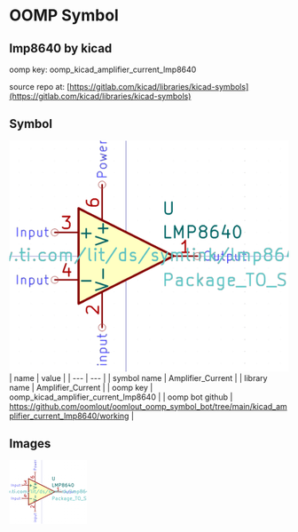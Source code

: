 # OOMP Symbol  
## lmp8640  by kicad  
  
oomp key: oomp_kicad_amplifier_current_lmp8640  
  
source repo at: [https://gitlab.com/kicad/libraries/kicad-symbols](https://gitlab.com/kicad/libraries/kicad-symbols)  
## Symbol  
  
[![working.png](working_600.png)](working.png)  
| name | value | 
| --- | --- | 
| symbol name | Amplifier_Current | 
| library name | Amplifier_Current | 
| oomp key | oomp_kicad_amplifier_current_lmp8640 | 
| oomp bot github | https://github.com/oomlout/oomlout_oomp_symbol_bot/tree/main/kicad_amplifier_current_lmp8640/working | 
## Images  
  
[![working.png](working_140.png)](working.png)  
